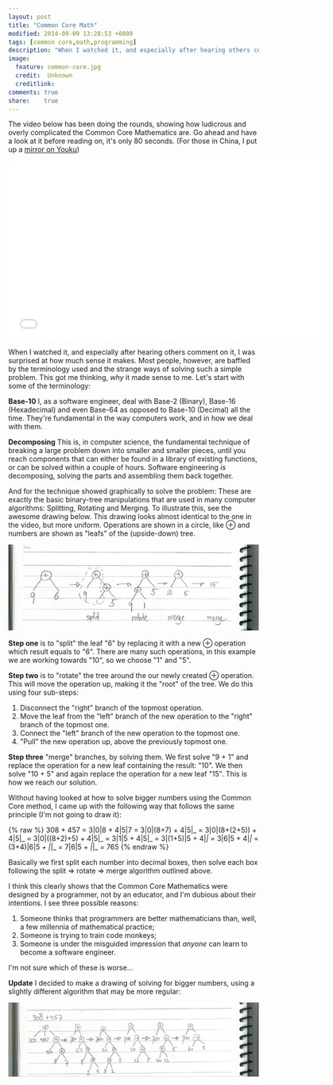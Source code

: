 ```yaml
---
layout: post
title: "Common Core Math"
modified: 2014-09-09 13:28:53 +0800
tags: [common core,math,programming]
description: "When I watched it, and especially after hearing others comment on it, I was surprised at how much sense it makes. Most people, however, are baffled by the terminology used and the strange ways of solving such a simple problem."
image:
  feature: common-core.jpg
  credit:  Unknown
  creditlink: 
comments: true
share:    true
---
```

The video below has been doing the rounds, showing how ludicrous and overly complicated the Common Core Mathematics are. Go ahead and have a look at it before reading on, it's only 80 seconds.
(For those in China, I put up a <a href="http://v.youku.com/v_show/id_XNzc3NzIzMjky.html" target="_BLANK">mirror on Youku</a>)

<iframe width="640" height="360" src="//www.youtube.com/embed/g2QGiGqz-xs" frameborder="0" allowfullscreen></iframe>

When I watched it, and especially after hearing others comment on it, I was surprised at how much sense it makes. Most people, however, are baffled by the terminology used and the strange
ways of solving such a simple problem. This got me thinking, *why* it made sense to me. Let's start with some of the terminology:

**Base-10** I, as a software engineer, deal with Base-2 (Binary), Base-16 (Hexadecimal) and even Base-64 as opposed to Base-10 (Decimal) all the time. They're fundamental in the way
computers work, and in how we deal with them.

**Decomposing** This is, in computer science, the fundamental technique of breaking a large problem down into smaller and smaller pieces, until you reach components that can either be found
in a library of existing functions, or can be solved within a couple of hours. Software engineering *is* decomposing, solving the parts and assembling them back together.

And for the technique showed graphically to solve the problem: These are exactly the basic binary-tree manipulations that are used in many computer algorithms: Splitting, Rotating and Merging.
To illustrate this, see the awesome drawing below. This drawing looks almost identical to the one in the video, but more uniform. Operations are shown in a circle, like &oplus; and numbers
are shown as "leafs" of the (upside-down) tree.

<img src="/images/split-rotate-merge.png">

**Step one** is to "split" the leaf "6" by replacing it with a new &oplus; operation which result equals to "6". There are many such operations, in this example we are working towards "10", so we
choose "1" and "5".

**Step two** is to "rotate" the tree around the our newly created &oplus; operation. This will move the operation up, making it the "root" of the tree. We do this using four sub-steps:

1.  Disconnect the "right" branch of the topmost operation.
2.  Move the leaf from the "left" branch of the new operation to the "right" branch of the topmost one.
3.  Connect the "left" branch of the new operation to the topmost one.
4.  "Pull" the new operation up, above the previously topmost one.

**Step three** "merge" branches, by solving them. We first solve "9 + 1" and replace the operation for a new leaf containing the result: "10". We then solve "10 + 5" and again
replace the operation for a new leaf "15". This is how we reach our solution.

Without having looked at how to solve bigger numbers using the Common Core method, I came up with the following way that follows the same principle (I'm not going to draw it):

{% raw %}
    308 + 457 =
    3|0|8 + 4|5|7 =
    3|0|(8+7) + 4|5|_ =
    3|0|(8+(2+5)) + 4|5|_ =
    3|0|((8+2)+5) + 4|5|_ =
    3|1|5 + 4|5|_ =
    3|(1+5)|5 + 4|_|_ =
    3|6|5 + 4|_|_ =
    (3+4)|6|5 + _|_|_ =
    7|6|5 + _|_|_ =
    765
{% endraw %}

Basically we first split each number into decimal boxes, then solve each box following the split => rotate => merge algorithm outlined above.

I think this clearly shows that the Common Core Mathematics were designed by a programmer, not by an educator, and I'm dubious about their intentions. I see three possible reasons:

1.  Someone thinks that programmers are better mathematicians than, well, a few millennia of mathematical practice;
2.  Someone is trying to train code monkeys;
3.  Someone is under the misguided impression that *anyone* can learn to become a software engineer.

I'm not sure which of these is worse...

**Update** I decided to make a drawing of solving for bigger numbers, using a slightly different algorithm that may be more regular:

<img src="/images/split-rotate-merge-more.png">